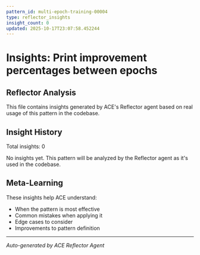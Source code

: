 ```yaml
---
pattern_id: multi-epoch-training-00004
type: reflector_insights
insight_count: 0
updated: 2025-10-17T23:07:58.452244
---
```

# Insights: Print improvement percentages between epochs

## Reflector Analysis

This file contains insights generated by ACE's Reflector agent based on real usage of this pattern in the codebase.

## Insight History

Total insights: 0

No insights yet. This pattern will be analyzed by the Reflector agent as it's used in the codebase.

## Meta-Learning

These insights help ACE understand:
- When the pattern is most effective
- Common mistakes when applying it
- Edge cases to consider
- Improvements to pattern definition

---

*Auto-generated by ACE Reflector Agent*
